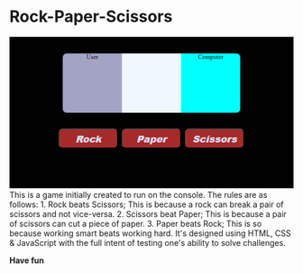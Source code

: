 
# Rock-Paper-Scissors
<img src = './rps ui.png'>
 This is a game initially created to run on the console.  
 The rules are as follows:  
 1. Rock beats Scissors; This is because a rock can break a pair of scissors and not vice-versa.  
 2. Scissors beat Paper; This is because a pair of scissors can cut a piece of paper.  
 3. Paper beats Rock; This is so because working smart beats working hard.  
 It's designed using HTML, CSS & JavaScript with the full intent of testing one's ability to solve challenges.

 **Have fun**
